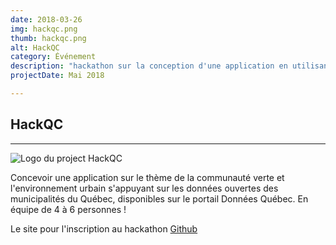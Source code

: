 ```yaml
---
date: 2018-03-26
img: hackqc.png
thumb: hackqc.png
alt: HackQC
category: Événement 
description: "hackathon sur la conception d'une application en utilisant les données Québec"
projectDate: Mai 2018

---
```


## HackQC

---

![Logo du project HackQC]({{site.baseurl}}/img/portfolio/hackathon.jpg)

Concevoir une application sur le thème de la communauté verte et l'environnement urbain s'appuyant sur les données ouvertes des municipalités du Québec, disponibles sur le portail Données Québec. En équipe de 4 à 6 personnes ! 

Le site pour l'inscription au hackathon [Github <i class="fa fa-github"></i>](https://github.com/ClubCedille?utf8=%E2%9C%93&q=cynergie)

